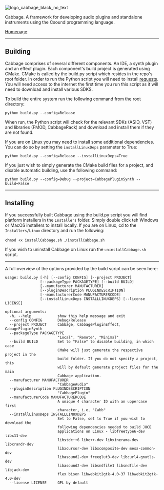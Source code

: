 
![logo_cabbage_black_no_text](https://f.cloud.github.com/assets/5950903/1797870/31b2206e-6b15-11e3-9a9b-553c1c8edaad.png)

Cabbage. A framework for developing audio plugins and standalone instruments using the Csound programming language.  

[Homepage](http://cabbageaudio.com)

_______

## Building

Cabbage comprises of several different components. An IDE, a synth plugin and an effect plugin. Each component's build project is generated using CMake. CMake is called by the build.py script which resides in the repo's root folder. In order to run the Python script you will need to install [requests](https://pypi.org/project/requests/). You will need access to the internet the first time you run this script as it will need to download and install various SDKS.

To build the entire system run the following command from the root directory:

`python build.py --config=Release`

When run, the Python script will check for the relevant SDKs (ASIO, VST) and libraries (FMOD, CabbageRack) and download and install them if they are not found. 

If you are on Linux you may need to install some additional dependencies. You can do so by setting the `installLinuxDeps` parameter to True:

`python build.py --config=Release --installLinuxDeps=True`

If you just wish to simply generate the CMake build files for a project, and disable automatic building, use the following command:

`python build.py --config=Debug --project=CabbagePluginSynth --build=False`


_______

## Installing

If you successfully built Cabbage using the build.py script you will find platform installers in the `Installers` folder. Simply double click teh Windows or MacOS installers to install locally. If you are on Linux, cd to the `Installers/Linux` directory and run the following:

`chmod +x installCabbage.sh`
`./installCabbage.sh`

If you wish to uninstall Cabbage on Linux run the `uninstallCabbage.sh` script. 

_______

A full overview of the options provided by the build script can be seen here:

```
usage: build.py [-h] [--config CONFIG] [--project PROJECT]
                [--packageType PACKAGETYPE] [--build BUILD]
                [--manufacturer MANUFACTURER]
                [--pluginDescription PLUGINDESCRIPTION]
                [--manufacturerCode MANUFACTURERCODE]
                [--installLinuxDeps INSTALLLINUXDEPS] [--license LICENSE]

optional arguments:
  -h, --help            show this help message and exit
  --config CONFIG       Debug/Release
  --project PROJECT     Cabbage, CabbagePluginEffect, CabagePluginSynth
  --packageType PACKAGETYPE
                        "Local", "Remote", "Minimal"
  --build BUILD         Set to "False" to disable building, in which case
                        CMake will just generate the respective project in the
                        build folder. If you do not specify a project, this
                        will by default generate project files for the main
                        Cabbage application.
  --manufacturer MANUFACTURER
                        "CabbageAudio"
  --pluginDescription PLUGINDESCRIPTION
                        "CabbagePlugin"
  --manufacturerCode MANUFACTURERCODE
                        A unique 4 character ID with an uppercase first
                        character, i.e, "Cabb"
  --installLinuxDeps INSTALLLINUXDEPS
                        Set to False, set to True if you wish to download the
                        following dependencies needed to build JUCE
                        applications on Linux - libfreetype6-dev libx11-dev
                        libstdc++6 libc++-dev libxinerama-dev libxrandr-dev
                        libxcursor-dev libxcomposite-dev mesa-common-dev
                        libasound2-dev freeglut3-dev libcurl4-gnutls-dev
                        libasound2-dev libsndfile1 libsndfile-dev libjack-dev
                        flex bison libwebkit2gtk-4.0-37 libwebkit2gtk-4.0-dev
  --license LICENSE     GPL by default
```